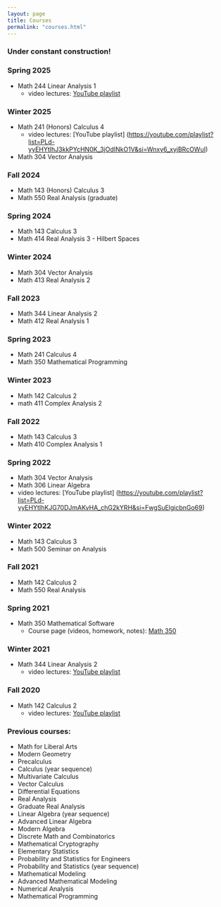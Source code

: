 ```yaml
---
layout: page
title: Courses
permalink: "courses.html"
---
```


### Under constant construction!

### Spring 2025
- Math 244 Linear Analysis 1
	- video lectures: [YouTube playlist](https://youtube.com/playlist?list=PLd-yyEHYtIhJ7VAbOiFJ3tFu-HmRP-bxU&si=cNDdi-NhJwjmQylz)

### Winter 2025
- Math 241 (Honors) Calculus 4
	- video lectures: [YouTube playlist] (https://youtube.com/playlist?list=PLd-yyEHYtIhJ3kkPYcHN0K_3jOdINkO1V&si=Wnxy6_xyjBRcOWuI)
- Math 304 Vector Analysis

### Fall 2024
- Math 143 (Honors) Calculus 3
- Math 550 Real Analysis (graduate)

### Spring 2024
- Math 143 Calculus 3
- Math 414 Real Analysis 3 - Hilbert Spaces

### Winter 2024
- Math 304 Vector Analysis
- Math 413 Real Analysis 2

### Fall 2023
- Math 344 Linear Analysis 2
- Math 412 Real Analysis 1

### Spring 2023
- Math 241 Calculus 4
- Math 350 Mathematical Programming

### Winter 2023
- Math 142 Calculus 2
- math 411 Complex Analysis 2

### Fall 2022
- Math 143 Calculus 3
- Math 410 Complex Analysis 1

### Spring 2022
- Math 304 Vector Analysis
- Math 306 Linear Algebra 
 - video lectures: [YouTube playlist] (https://youtube.com/playlist?list=PLd-yyEHYtIhKJG70DJmAKvHA_chG2kYRH&si=FwgSuElgicbnGo69)

### Winter 2022
- Math 143 Calculus 3
- Math 500 Seminar on Analysis

### Fall 2021
- Math 142 Calculus 2
- Math 550 Real Analysis

### Spring 2021

- Math 350 Mathematical Software
	- Course page (videos, homework, notes): [Math 350](https://rtullydo.github.io/math350/)

### Winter 2021

- Math 344 Linear Analysis 2
	- video lectures: [YouTube playlist](https://www.youtube.com/watch?v=_ZBXYHb38lQ&list=PLd-yyEHYtIhKhXrzklfwupcbfe_LCcfoV)

### Fall 2020

- Math 142 Calculus 2
	- video lectures: [YouTube playlist][1]



### Previous courses:

- Math for Liberal Arts
- Modern Geometry
- Precalculus
- Calculus (year sequence)
- Multivariate Calculus
- Vector Calculus
- Differential Equations
- Real Analysis
- Graduate Real Analysis
- Linear Algebra (year sequence)
- Advanced Linear Algebra
- Modern Algebra
- Discrete Math and Combinatorics
- Mathematical Cryptography
- Elementary Statistics
- Probability and Statistics for Engineers
- Probability and Statistics (year sequence)
- Mathematical Modeling
- Advanced Mathematical Modeling
- Numerical Analysis
- Mathematical Programming

[1]:<https://www.youtube.com/watch?v=FkNEW2BmSpw&list=PLd-yyEHYtIhLDzn9d4wt4-SUCi-NAopmf>
